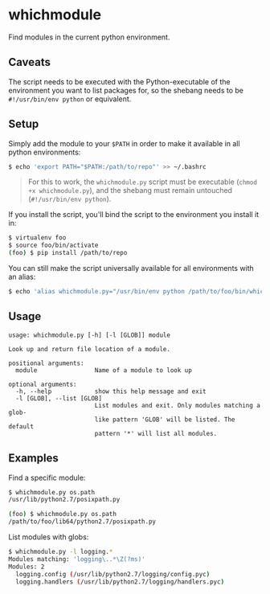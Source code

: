 # whichmodule

Find modules in the current python environment.


## Caveats

The script needs to be executed with the Python-executable of the environment
you want to list packages for, so the shebang needs to be ``#!/usr/bin/env
python`` or equivalent.


## Setup

Simply add the module to your ``$PATH`` in order to make it available in all python
environments:

```bash
$ echo 'export PATH="$PATH:/path/to/repo"' >> ~/.bashrc
```

> For this to work, the ``whichmodule.py`` script must be executable (``chmod +x
> whichmodule.py``), and the shebang must remain untouched (``#!/usr/bin/env
> python``).

If you install the script, you'll bind the script to the environment you install
it in:

```bash
$ virtualenv foo
$ source foo/bin/activate
(foo) $ pip install /path/to/repo
```

You can still make the script universally available for all environments with an
alias:

```bash
$ echo 'alias whichmodule.py="/usr/bin/env python /path/to/foo/bin/whichmodule.py"' >> ~/.bashrc
```


## Usage

```
usage: whichmodule.py [-h] [-l [GLOB]] module

Look up and return file location of a module.

positional arguments:
  module                Name of a module to look up

optional arguments:
  -h, --help            show this help message and exit
  -l [GLOB], --list [GLOB]
                        List modules and exit. Only modules matching a glob-
                        like pattern 'GLOB' will be listed. The default
                        pattern '*' will list all modules.
```


## Examples


Find a specific module:

```bash
$ whichmodule.py os.path
/usr/lib/python2.7/posixpath.py
```

```bash
(foo) $ whichmodule.py os.path
/path/to/foo/lib64/python2.7/posixpath.py
```


List modules with globs:

```bash
$ whichmodule.py -l logging.*
Modules matching: 'logging\..*\Z(?ms)'
Modules: 2
  logging.config (/usr/lib/python2.7/logging/config.pyc)
  logging.handlers (/usr/lib/python2.7/logging/handlers.pyc)
```
